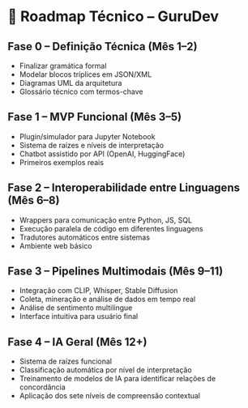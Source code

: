 # 🚀 Roadmap Técnico – GuruDev

## Fase 0 – Definição Técnica (Mês 1–2)
- Finalizar gramática formal
- Modelar blocos tríplices em JSON/XML
- Diagramas UML da arquitetura
- Glossário técnico com termos-chave

## Fase 1 – MVP Funcional (Mês 3–5)
- Plugin/simulador para Jupyter Notebook
- Sistema de raízes e níveis de interpretação
- Chatbot assistido por API (OpenAI, HuggingFace)
- Primeiros exemplos reais

## Fase 2 – Interoperabilidade entre Linguagens (Mês 6–8)
- Wrappers para comunicação entre Python, JS, SQL
- Execução paralela de código em diferentes linguagens
- Tradutores automáticos entre sistemas
- Ambiente web básico

## Fase 3 – Pipelines Multimodais (Mês 9–11)
- Integração com CLIP, Whisper, Stable Diffusion
- Coleta, mineração e análise de dados em tempo real
- Análise de sentimento multilíngue
- Interface intuitiva para usuário final

## Fase 4 – IA Geral (Mês 12+)
- Sistema de raízes funcional
- Classificação automática por nível de interpretação
- Treinamento de modelos de IA para identificar relações de concordância
- Aplicação dos sete níveis de compreensão contextual
